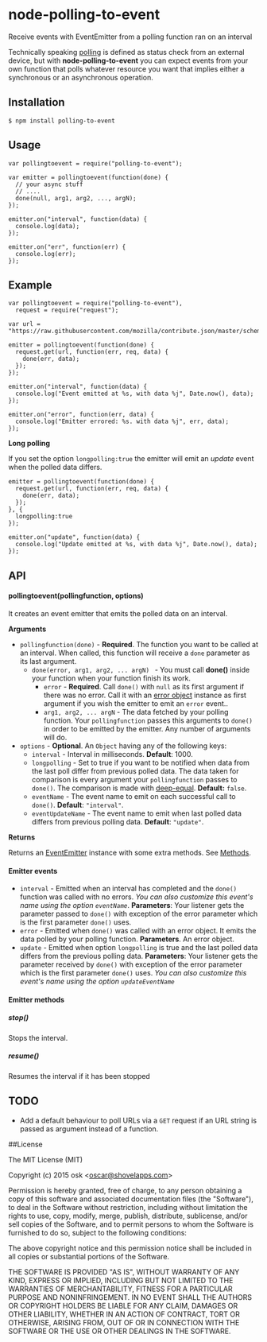 # node-polling-to-event
Receive events with EventEmitter from a polling function ran on an interval


Technically speaking [polling](http://en.wikipedia.org/wiki/Polling_%28computer_science%29) is defined as status check from an external device,
but with **node-polling-to-event** you can expect events from your own function that polls whatever resource you want that implies either a synchronous or an asynchronous operation.

## Installation

    $ npm install polling-to-event

## Usage

    var pollingtoevent = require("polling-to-event");

    var emitter = pollingtoevent(function(done) {
      // your async stuff
      // ....
      done(null, arg1, arg2, ..., argN);
    });

    emitter.on("interval", function(data) {
      console.log(data);
    });

    emitter.on("err", function(err) {
      console.log(err);
    });    


## Example

    var pollingtoevent = require("polling-to-event"),
      request = require("request");

    var url = "https://raw.githubusercontent.com/mozilla/contribute.json/master/schema.json";

    emitter = pollingtoevent(function(done) {
      request.get(url, function(err, req, data) {
        done(err, data);
      });
    });

    emitter.on("interval", function(data) {
      console.log("Event emitted at %s, with data %j", Date.now(), data);
    });

    emitter.on("error", function(err, data) {
      console.log("Emitter errored: %s. with data %j", err, data);
    });

**Long polling**

  If you set the option `longpolling:true` the emitter will emit an *update* event when
  the polled data differs.

    emitter = pollingtoevent(function(done) {
      request.get(url, function(err, req, data) {
        done(err, data);
      });
    }, {
      longpolling:true
    });

    emitter.on("update", function(data) {
      console.log("Update emitted at %s, with data %j", Date.now(), data);
    });

## API

#### pollingtoevent(pollingfunction, options)

It creates an event emitter that emits the polled data on an interval.

**Arguments**
* `pollingfunction(done)` - **Required**. The function you want to be called at an interval. When called, this function will receive a `done` parameter as its last argument.
  * `done(error, arg1, arg2, ... argN) ` - You must call **done()**  inside your function when your function finish its work.
    * `error` - **Required**. Call `done()` with `null` as its first argument if there was no error. Call it with an [error object](https://www.joyent.com/developers/node/design/errors) instance as first argument if you wish the emitter to emit an `error` event..  
    * `arg1, arg2, ... argN` - The data fetched by your polling function. Your `pollingfunction` passes this arguments to `done()` in order to be emitted by the emitter. Any number of arguments will do.  
* `options` - **Optional**. An `Object` having any of the following keys:
  * `interval` - Interval in milliseconds. **Default**: 1000.
  * `longpolling` - Set to true if you want to be notified when data from the last poll differ from previous polled data. The data taken for comparison is every argument your `pollingfunction` passes to `done()`. The comparison is made with [deep-equal](https://www.npmjs.com/package/deep-equal). **Default:** `false`.
  * `eventName` - The event name to emit on each successful call to `done()`. **Default**: `"interval"`.
  * `eventUpdateName` - The event name to emit when last polled data differs from previous polling data. **Default**: `"update"`.

**Returns**

Returns an [EventEmitter](http://nodejs.org/api/events.html#events_class_events_eventemitter) instance with some extra methods. See [Methods](#emitter-methods).

#### Emitter events

* `interval` - Emitted when an interval has completed and the `done()` function was called with no errors. *You can also customize this event's name using the option `eventName`*. **Parameters**: Your listener gets the parameter passed to `done()` with exception of the error parameter which is the first parameter `done()` uses.
* `error` - Emitted when `done()` was called with an error object. It emits the data polled by your polling function.  **Parameters**. An error object.
* `update` - Emitted when option `longpolling` is true and the last polled data differs from the previous polling data. **Parameters**: Your listener gets the parameter received by `done()` with exception of the error parameter which is the first parameter `done()` uses. *You can also customize this event's name using the option `updateEventName`*

#### Emitter methods

##### stop()

Stops the interval.

##### resume()

Resumes the interval if it has been stopped


## TODO

* Add a default behaviour to poll URLs via a `GET` request if an URL string is passed as argument instead of a function.

##License 

The MIT License (MIT)

Copyright (c) 2015 osk &lt;oscar@shovelapps.com&gt;

Permission is hereby granted, free of charge, to any person obtaining a copy
of this software and associated documentation files (the "Software"), to deal
in the Software without restriction, including without limitation the rights
to use, copy, modify, merge, publish, distribute, sublicense, and/or sell
copies of the Software, and to permit persons to whom the Software is
furnished to do so, subject to the following conditions:

The above copyright notice and this permission notice shall be included in all
copies or substantial portions of the Software.

THE SOFTWARE IS PROVIDED "AS IS", WITHOUT WARRANTY OF ANY KIND, EXPRESS OR
IMPLIED, INCLUDING BUT NOT LIMITED TO THE WARRANTIES OF MERCHANTABILITY,
FITNESS FOR A PARTICULAR PURPOSE AND NONINFRINGEMENT. IN NO EVENT SHALL THE
AUTHORS OR COPYRIGHT HOLDERS BE LIABLE FOR ANY CLAIM, DAMAGES OR OTHER
LIABILITY, WHETHER IN AN ACTION OF CONTRACT, TORT OR OTHERWISE, ARISING FROM,
OUT OF OR IN CONNECTION WITH THE SOFTWARE OR THE USE OR OTHER DEALINGS IN THE
SOFTWARE.